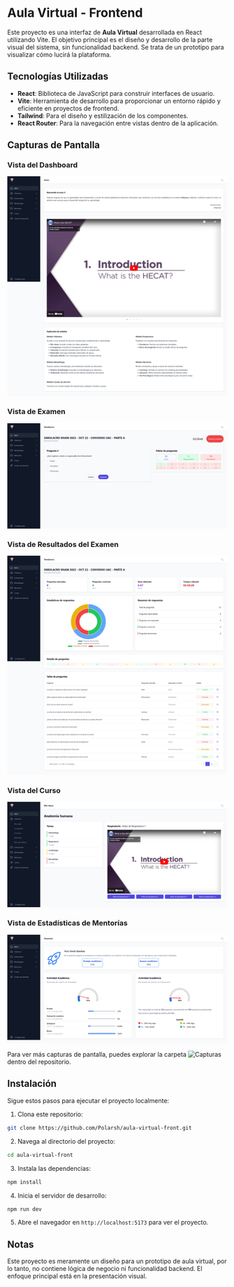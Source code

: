 # Aula Virtual - Frontend

Este proyecto es una interfaz de **Aula Virtual** desarrollada en React utilizando Vite. El objetivo principal es el diseño y desarrollo de la parte visual del sistema, sin funcionalidad backend. Se trata de un prototipo para visualizar cómo lucirá la plataforma.

## Tecnologías Utilizadas

- **React**: Biblioteca de JavaScript para construir interfaces de usuario.
- **Vite**: Herramienta de desarrollo para proporcionar un entorno rápido y eficiente en proyectos de frontend.
- **Tailwind**: Para el diseño y estilización de los componentes.
- **React Router**: Para la navegación entre vistas dentro de la aplicación.

## Capturas de Pantalla

### Vista del Dashboard
![Home View](./screen-shots/dashboard.png)

### Vista de Examen
![Exam View](./screen-shots/evaluaciones-simulacros-ver_pregunta.png)

### Vista de Resultados del Examen
![Exam Result View](./screen-shots/evaluaciones-simulacros-ver_resultados.png)

### Vista del Curso
![Course View](./screen-shots/videoteca-mis_clases-curso.png)

### Vista de Estadísticas de Mentorías
![Estadisticas View](./screen-shots/mentorias-asesorias.png)

Para ver más capturas de pantalla, puedes explorar la carpeta ![Capturas](./screen-shots/) dentro del repositorio.

## Instalación

Sigue estos pasos para ejecutar el proyecto localmente:

1. Clona este repositorio:

```bash
git clone https://github.com/Polarsh/aula-virtual-front.git
```

2. Navega al directorio del proyecto:

```bash
cd aula-virtual-front
```

3. Instala las dependencias:

```bash
npm install
```

4. Inicia el servidor de desarrollo:

```bash
npm run dev
```

5. Abre el navegador en `http://localhost:5173` para ver el proyecto.

## Notas

Este proyecto es meramente un diseño para un prototipo de aula virtual, por lo tanto, no contiene lógica de negocio ni funcionalidad backend. El enfoque principal está en la presentación visual.

